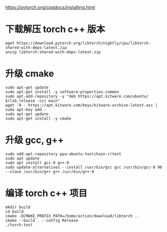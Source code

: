 https://pytorch.org/cppdocs/installing.html

# 下载解压 torch c++ 版本

    wget https://download.pytorch.org/libtorch/nightly/cpu/libtorch-shared-with-deps-latest.zip
    unzip libtorch-shared-with-deps-latest.zip

# 升级 cmake

    sudo apt-get update
    sudo apt-get install -y software-properties-common
    sudo apt-add-repository -y "deb https://apt.kitware.com/ubuntu/ $(lsb_release -cs) main"
    wget -O - https://apt.kitware.com/keys/kitware-archive-latest.asc | sudo apt-key add -
    sudo apt-get update
    sudo apt-get install -y cmake

# 升级 gcc, g++

    sudo add-apt-repository ppa:ubuntu-toolchain-r/test
    sudo apt update
    sudo apt install gcc-9 g++-9
    sudo update-alternatives --install /usr/bin/gcc gcc /usr/bin/gcc-9 90 --slave /usr/bin/g++ g++ /usr/bin/g++-9

# 编译 torch c++ 项目

    mkdir build
    cd build
    cmake -DCMAKE_PREFIX_PATH=/home/action/download/libtorch ..
    cmake --build . --config Release
    ./torch-test
